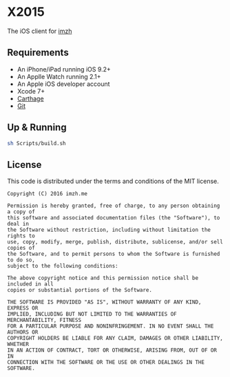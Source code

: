 # X2015

The iOS client for [imzh](https://github.com/zhanghang/imzh)

## Requirements

- An iPhone/iPad running iOS 9.2+
- An Applle Watch running 2.1+
- An Apple iOS developer account
- Xcode 7+
- [Carthage](https://github.com/carthage/carthage)
- [Git](https://git-scm.com)

## Up & Running

```bash
sh Scripts/build.sh
```

## License

This code is distributed under the terms and conditions of the MIT license.

```
Copyright (C) 2016 imzh.me

Permission is hereby granted, free of charge, to any person obtaining a copy of
this software and associated documentation files (the "Software"), to deal in
the Software without restriction, including without limitation the rights to
use, copy, modify, merge, publish, distribute, sublicense, and/or sell copies of
the Software, and to permit persons to whom the Software is furnished to do so,
subject to the following conditions:

The above copyright notice and this permission notice shall be included in all
copies or substantial portions of the Software.

THE SOFTWARE IS PROVIDED "AS IS", WITHOUT WARRANTY OF ANY KIND, EXPRESS OR
IMPLIED, INCLUDING BUT NOT LIMITED TO THE WARRANTIES OF MERCHANTABILITY, FITNESS
FOR A PARTICULAR PURPOSE AND NONINFRINGEMENT. IN NO EVENT SHALL THE AUTHORS OR
COPYRIGHT HOLDERS BE LIABLE FOR ANY CLAIM, DAMAGES OR OTHER LIABILITY, WHETHER
IN AN ACTION OF CONTRACT, TORT OR OTHERWISE, ARISING FROM, OUT OF OR IN
CONNECTION WITH THE SOFTWARE OR THE USE OR OTHER DEALINGS IN THE SOFTWARE.
```
